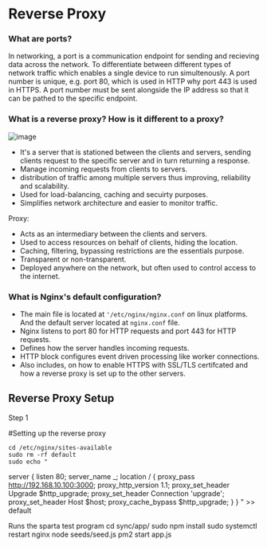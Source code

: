 <h1>Reverse Proxy</h1>

<h3>What are ports?</h3>

In networking, a port is a communication endpoint for sending and recieving data across the network. To differentiate between different types of network
traffic which enables a single device to run simultenously. A port number is unique, e.g. port 80, which is used in HTTP why port 443 is used in HTTPS. A 
port number must be sent alongside the IP address so that it can be pathed to the specific endpoint.

<h3>What is a reverse proxy? How is it different to a proxy?</h3>

![image](https://user-images.githubusercontent.com/126012715/232850097-e12802ff-a7a5-47f9-be7e-c02919277386.png)

- It's a server that is stationed between the clients and servers, sending clients request to the specific server and in turn returning a response.
- Manage incoming requests from clients to servers.
- distribution of traffic among multiple servers thus improving, reliability and scalability.
- Used for load-balancing, caching and secuirty purposes.
- Simplifies network architecture and easier to monitor traffic.

Proxy:
- Acts as an intermediary between the clients and servers. 
- Used to access resources on behalf of clients, hiding the location.
- Caching, filtering, bypassing restrictions are the essentials purpose.
- Transparent or non-transparent.
- Deployed anywhere on the network, but often used to control access to the internet.


<h3>What is Nginx's default configuration?</h3>

- The main file is located at `'/etc/nginx/nginx.conf` on linux platforms. And the default server located at `nginx.conf` file.
- Nginx listens to port 80 for HTTP requests and port 443 for HTTP requests.
- Defines how the server handles incoming requests.
- HTTP block configures event driven processing like worker connections.
- Also includes, on how to enable HTTPS with SSL/TLS certifcated and how a reverse proxy is set up to the other servers.


<h2>Reverse Proxy Setup</h2>

Step 1

#Setting up the reverse proxy

    cd /etc/nginx/sites-available
    sudo rm -rf default
    sudo echo "
server {
    listen 80;
    server_name _;
    location / {
        proxy_pass http://192.168.10.100:3000;
        proxy_http_version 1.1;
        proxy_set_header Upgrade $http_upgrade;
        proxy_set_header Connection 'upgrade';
        proxy_set_header Host $host;
        proxy_cache_bypass $http_upgrade;
    }
}
" >> default


  Runs the sparta test program
 cd sync/app/
 sudo npm install
 sudo systemctl restart nginx
 node seeds/seed.js
 pm2 start app.js
